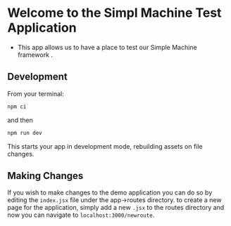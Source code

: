# Welcome to the Simpl Machine Test Application

- This app allows us to have a place to test our Simple Machine framework .

## Development

From your terminal:

```sh
npm ci
```
and then

```sh
npm run dev
```

This starts your app in development mode, rebuilding assets on file changes.

## Making Changes

If you wish to make changes to the demo application you can do so by editing the `index.jsx` file under the app->routes directory.
to create a new page for the application, simply add a new `.jsx` to the routes directory and now you can navigate to `localhost:3000/newroute`.
